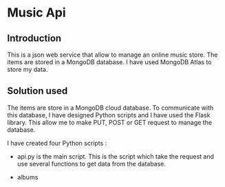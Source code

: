 # Music Api

## Introduction

This is a json web service that allow to manage an online music store. The items are stored in a MongoDB database. I have used MongoDB Atlas to store my data. 

## Solution used

The items are store in a MongoDB cloud database. To communicate with this database, I have designed Python scripts and I have used the Flask library. This allow me to make PUT, POST or GET request to manage the database.

I have created four Python scripts : 
 
 - api.py is the main script. This is the script which take the request and use several functions to get data from the database.
 
 - albums



